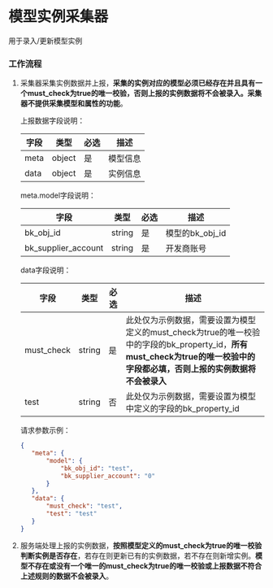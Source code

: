 模型实例采集器
=================

用于录入/更新模型实例

### 工作流程

1. 采集器采集实例数据并上报，**采集的实例对应的模型必须已经存在并且具有一个must_check为true的唯一校验，否则上报的实例数据将不会被录入。采集器不提供采集模型和属性的功能**。

   上报数据字段说明：

   | 字段 | 类型   | 必选 | 描述     |
   | ---- | ------ | ---- | -------- |
   | meta | object | 是   | 模型信息 |
   | data | object | 是   | 实例信息 |
   
   meta.model字段说明：
   
   | 字段                | 类型   | 必选 | 描述            |
   | ------------------- | ------ | ---- | --------------- |
   | bk_obj_id           | string | 是   | 模型的bk_obj_id |
   | bk_supplier_account | string | 是   | 开发商账号      |
   
   data字段说明：
   
   | 字段       | 类型   | 必选 | 描述                                                         |
   | ---------- | ------ | ---- | ------------------------------------------------------------ |
   | must_check | string | 是   | 此处仅为示例数据，需要设置为模型定义的must_check为true的唯一校验中的字段的bk_property_id，**所有must_check为true的唯一校验中的字段都必填，否则上报的实例数据将不会被录入** |
   | test       | string | 否   | 此处仅为示例数据，需要设置为模型中定义的字段的bk_property_id |
   
   
   请求参数示例：

   ```json
   {
      "meta": {
          "model": {
              "bk_obj_id": "test",
              "bk_supplier_account": "0"
          }
      },
      "data": {
          "must_check": "test",
          "test": "test"
      }
   }
   ```


2. 服务端处理上报的实例数据，**按照模型定义的must_check为true的唯一校验判断实例是否存在**，若存在则更新已有的实例数据，若不存在则新增实例。**模型不存在或没有一个唯一的must_check为true的唯一校验或上报数据不符合上述规则的数据不会被录入**。

